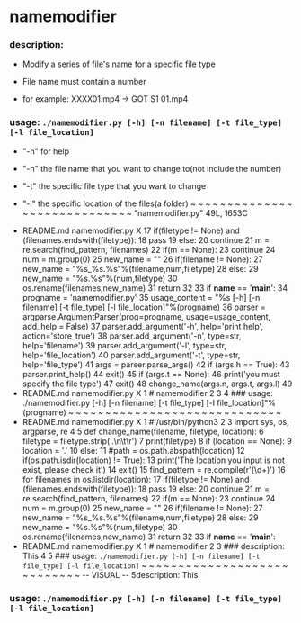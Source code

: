 # namemodifier

### description: 

- Modify a series of file's name for a specific file type

- File name must contain a number

- for example: XXXX01.mp4 -> GOT S1 01.mp4

### usage: ```./namemodifier.py [-h] [-n filename] [-t file_type] [-l file_location]```

- "-h" for help 

- "-n" the file name that you want to change to(not include the number)

- "-t" the specific file type that you want to change

- "-l" the specific location of the files(a folder)
~
~
~
~
~
~
~
~
~
~
~
~
~
~
~
~
~
~
~
~
~
~
~
~
~
~
~
~
~
"namemodifier.py" 49L, 1653C
 + README.md  namemodifier.py                                                                                X
 17         if(filetype != None) and (filenames.endswith(filetype)):
 18             pass
 19         else:
 20             continue
 21         m = re.search(find_pattern, filenames)
 22         if(m == None):
 23             continue
 24         num = m.group(0)
 25         new_name = ""
 26         if(filename != None):
 27             new_name = "%s_%s.%s"%(filename,num,filetype)
 28         else:
 29             new_name = "%s.%s"%(num,filetype)
 30         os.rename(filenames,new_name)
 31     return
 32
 33 if __name__ == '__main__':
 34     progname = 'namemodifier.py'
 35     usage_content = "%s [-h] [-n filename] [-t file_type] [-l file_location]"%(progname)
 36     parser = argparse.ArgumentParser(prog=progname, usage=usage_content, add_help = False)
 37     parser.add_argument('-h', help='print help', action='store_true')
 38     parser.add_argument('-n', type=str, help='filename')
 39     parser.add_argument('-l', type=str, help='file_location')
 40     parser.add_argument('-t', type=str, help='file_type')
 41     args = parser.parse_args()
 42     if (args.h == True):
 43         parser.print_help()
 44         exit()
 45     if (args.t == None):
 46         print('you must specify the file type')
 47         exit()
 48     change_name(args.n, args.t, args.l)
 49
 + README.md  namemodifier.py                                                                                X
  1 # namemodifier
  2
  3
  4 ### usage: ./namemodifier.py [-h] [-n filename] [-t file_type] [-l file_location]"%(progname)
~
~
~
~
~
~
~
~
~
~
~
~
~
~
~
~
~
~
~
~
~
~
~
~
~
~
~
~
~
 + README.md  namemodifier.py                                                                                X
  1 #!/usr/bin/python3
  2
  3 import sys, os, argparse, re
  4
  5 def change_name(filename, filetype, location):
  6     filetype = filetype.strip('.\n\t\r')
  7     print(filetype)
  8     if (location == None):
  9         location = '.'
 10     else:
 11         #path = os.path.abspath(location)
 12         if(os.path.isdir(location) != True):
 13             print('The location you input is not exist, please check it')
 14             exit()
 15     find_pattern = re.compile(r'(\d+)')
 16     for filenames in os.listdir(location):
 17         if(filetype != None) and (filenames.endswith(filetype)):
 18             pass
 19         else:
 20             continue
 21         m = re.search(find_pattern, filenames)
 22         if(m == None):
 23             continue
 24         num = m.group(0)
 25         new_name = ""
 26         if(filename != None):
 27             new_name = "%s_%s.%s"%(filename,num,filetype)
 28         else:
 29             new_name = "%s.%s"%(num,filetype)
 30         os.rename(filenames,new_name)
 31     return
 32
 33 if __name__ == '__main__':
 + README.md  namemodifier.py                                                                                X
  1 # namemodifier
  2
  3 ### description: This
  4
  5 ### usage: ```./namemodifier.py [-h] [-n filename] [-t file_type] [-l file_location]```
~
~
~
~
~
~
~
~
~
~
~
~
~
~
~
~
~
~
~
~
~
~
~
~
~
~
~
~
-- VISUAL --                                                                                       5description: This

### usage: ```./namemodifier.py [-h] [-n filename] [-t file_type] [-l file_location]```
